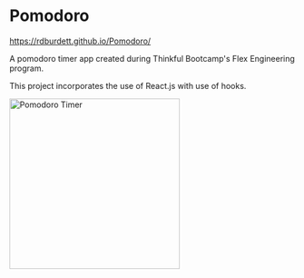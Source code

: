 # Pomodoro

https://rdburdett.github.io/Pomodoro/

A pomodoro timer app created during Thinkful Bootcamp's Flex Engineering program.

This project incorporates the use of React.js with use of hooks.

<img width="300px" alt="Pomodoro Timer" src="https://user-images.githubusercontent.com/46675270/153950520-010c9679-9d81-47c2-978f-79bc02461a88.png">
